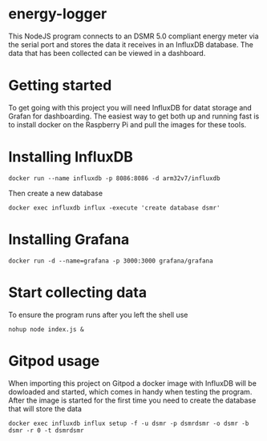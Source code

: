 # energy-logger

This NodeJS program connects to an DSMR 5.0 compliant energy meter via the serial port and stores the data it receives in an InfluxDB database. The data that has been collected can be viewed in a dashboard.

# Getting started
To get going with this project you will need InfluxDB for datat storage and Grafan for dashboarding. The easiest way to get both up and running fast is to install docker on the Raspberry Pi and pull the images for these tools.

# Installing InfluxDB
```docker run --name influxdb -p 8086:8086 -d arm32v7/influxdb```

Then create a new database

```docker exec influxdb influx -execute 'create database dsmr'```

# Installing Grafana
```docker run -d --name=grafana -p 3000:3000 grafana/grafana```

# Start collecting data
To ensure the program runs after you left the shell use

```nohup node index.js &``` 

# Gitpod usage
When importing this project on Gitpod a docker image with InfluxDB will be dowloaded and started, which comes in handy when testing the program. After the image is started for the first time you need to create the database that will store the data 

```docker exec influxdb influx setup -f -u dsmr -p dsmrdsmr -o dsmr -b dsmr -r 0 -t dsmrdsmr```
